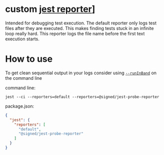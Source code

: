 # custom [jest reporter][jest-reporter]]

Intended for debugging test execution.
The default reporter only logs test files after they are executed.
This makes finding tests stuck in an infinite loop really hard.
This reporter logs the file name before the first text execution starts.


# How to use
To get clean sequential output in your logs consider using [`--runInBand`][in-band-cli-flag] on the command line

command line:
```shell
jest --ci --reporters=default --reporters=@signed/jest-probe-reporter
```

package.json:
```json
{
  "jest": {
    "reporters": [
      "default",
      "@signed/jest-probe-reporter"
    ]
  }
}
```

[jest-reporter]: https://jestjs.io/docs/configuration#reporters-arraymodulename--modulename-options
[in-band-cli-flag]: https://jestjs.io/docs/cli#--runinband

